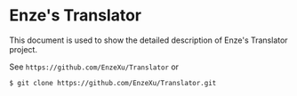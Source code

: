 Enze's Translator
===========================
This document is used to show the detailed description of Enze's Translator project.

See `https://github.com/EnzeXu/Translator` or
```shell
$ git clone https://github.com/EnzeXu/Translator.git
```